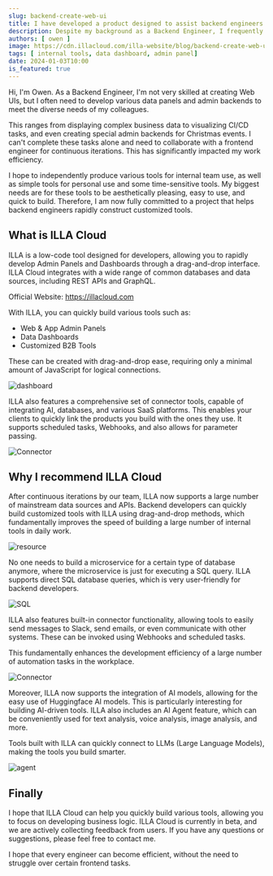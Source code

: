 ```yaml
---
slug: backend-create-web-ui
title: I have developed a product designed to assist backend engineers in rapidly constructing Admin Panels, Data Dashboards, and Web UIs
description: Despite my background as a Backend Engineer, I frequently found myself immersed in creating numerous data dashboards and admin panels to cater to my colleagues' diverse needs.
authors: [ owen ]
image: https://cdn.illacloud.com/illa-website/blog/backend-create-web-ui/cover.png
tags: [ internal tools, data dashboard, admin panel]
date: 2024-01-03T10:00
is_featured: true
---
```


Hi, I'm Owen. As a Backend Engineer, I'm not very skilled at creating Web UIs, but I often need to develop various data panels and admin backends to meet the diverse needs of my colleagues. 

This ranges from displaying complex business data to visualizing CI/CD tasks, and even creating special admin backends for Christmas events. I can't complete these tasks alone and need to collaborate with a frontend engineer for continuous iterations. This has significantly impacted my work efficiency.

I hope to independently produce various tools for internal team use, as well as simple tools for personal use and some time-sensitive tools. My biggest needs are for these tools to be aesthetically pleasing, easy to use, and quick to build. Therefore, I am now fully committed to a project that helps backend engineers rapidly construct customized tools.

## What is ILLA Cloud

ILLA is a low-code tool designed for developers, allowing you to rapidly develop Admin Panels and Dashboards through a drag-and-drop interface. ILLA Cloud integrates with a wide range of common databases and data sources, including REST APIs and GraphQL.

Official Website: https://illacloud.com

With ILLA, you can quickly build various tools such as:

- Web & App Admin Panels
- Data Dashboards
- Customized B2B Tools

These can be created with drag-and-drop ease, requiring only a minimal amount of JavaScript for logical connections.

![dashboard](https://cdn.illacloud.com/illa-website/blog/backend-create-web-ui/dashboard.png)

ILLA also features a comprehensive set of connector tools, capable of integrating AI, databases, and various SaaS platforms. This enables your clients to quickly link the products you build with the ones they use. It supports scheduled tasks, Webhooks, and also allows for parameter passing.

![Connector](https://cdn.illacloud.com/illa-website/blog/backend-create-web-ui/connector.png)

## Why I recommend ILLA Cloud

After continuous iterations by our team, ILLA now supports a large number of mainstream data sources and APIs. Backend developers can quickly build customized tools with ILLA using drag-and-drop methods, which fundamentally improves the speed of building a large number of internal tools in daily work.

![resource](https://cdn.illacloud.com/illa-website/blog/backend-create-web-ui/resource.png)

No one needs to build a microservice for a certain type of database anymore, where the microservice is just for executing a SQL query. ILLA supports direct SQL database queries, which is very user-friendly for backend developers.

![SQL](https://cdn.illacloud.com/illa-website/blog/backend-create-web-ui/sql.png)

ILLA also features built-in connector functionality, allowing tools to easily send messages to Slack, send emails, or even communicate with other systems. These can be invoked using Webhooks and scheduled tasks.

This fundamentally enhances the development efficiency of a large number of automation tasks in the workplace.

![Connector](https://cdn.illacloud.com/illa-website/blog/backend-create-web-ui/connector.png)

Moreover, ILLA now supports the integration of AI models, allowing for the easy use of Huggingface AI models. This is particularly interesting for building AI-driven tools. ILLA also includes an AI Agent feature, which can be conveniently used for text analysis, voice analysis, image analysis, and more.

Tools built with ILLA can quickly connect to LLMs (Large Language Models), making the tools you build smarter.

![agent](https://cdn.illacloud.com/illa-website/blog/backend-create-web-ui/agent.png)

## Finally

I hope that ILLA Cloud can help you quickly build various tools, allowing you to focus on developing business logic. ILLA Cloud is currently in beta, and we are actively collecting feedback from users. If you have any questions or suggestions, please feel free to contact me.

I hope that every engineer can become efficient, without the need to struggle over certain frontend tasks.
